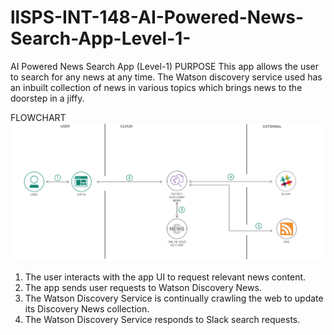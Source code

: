 
# llSPS-INT-148-AI-Powered-News-Search-App-Level-1-
AI Powered News Search App (Level-1)
PURPOSE
	This app allows the user to search for any news at any time. The Watson discovery service used has an inbuilt collection of news in various topics which brings news to the doorstep in a jiffy.


FLOWCHART
![Flowchart](cognitive-news-search-arch-1.png)
1. The user interacts with the app UI to request relevant news content.
2. The app sends user requests to Watson Discovery News.
3. The Watson Discovery Service is continually crawling the web to update its Discovery News collection.
4. The Watson Discovery Service responds to Slack search requests.
